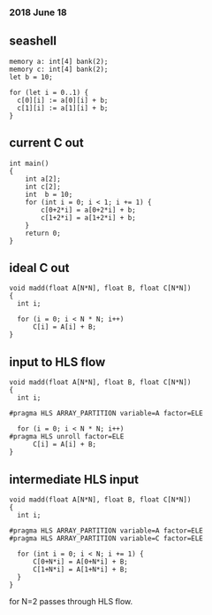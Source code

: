 ### 2018 June 18
## seashell
```
memory a: int[4] bank(2);
memory c: int[4] bank(2);
let b = 10;

for (let i = 0..1) {
  c[0][i] := a[0][i] + b;
  c[1][i] := a[1][i] + b;
}
```

## current C out
```
int main()
{
	int a[2];
	int c[2];
	int  b = 10;
	for (int i = 0; i < 1; i += 1) {
		c[0+2*i] = a[0+2*i] + b;
		c[1+2*i] = a[1+2*i] + b;
	}
	return 0;
}
```

## ideal C out
```
void madd(float A[N*N], float B, float C[N*N])
{
  int i;

  for (i = 0; i < N * N; i++)
      C[i] = A[i] + B;
}
```

## input to HLS flow
```
void madd(float A[N*N], float B, float C[N*N])
{
  int i;

#pragma HLS ARRAY_PARTITION variable=A factor=ELE

  for (i = 0; i < N * N; i++)
#pragma HLS unroll factor=ELE
      C[i] = A[i] + B;
}
```

## intermediate HLS input
```
void madd(float A[N*N], float B, float C[N*N])
{
  int i;

#pragma HLS ARRAY_PARTITION variable=A factor=ELE
#pragma HLS ARRAY_PARTITION variable=C factor=ELE

  for (int i = 0; i < N; i += 1) {
      C[0+N*i] = A[0+N*i] + B;
      C[1+N*i] = A[1+N*i] + B;
  }
}
```
for N=2 passes through HLS flow.
